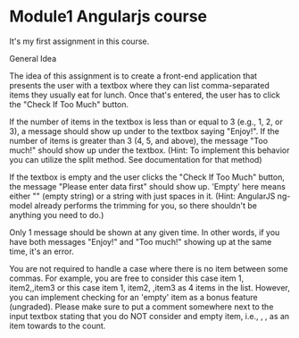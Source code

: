 # Module1 Angularjs course
It's my first assignment in this course.

General Idea

The idea of this assignment is to create a front-end application that presents 
the user with a textbox where they can list comma-separated items they usually 
eat for lunch. Once that's entered, the user has to click the "Check If Too Much" 
button.

If the number of items in the textbox is less than or equal to 3 (e.g., 1, 2, or 3), 
a message should show up under to the textbox saying "Enjoy!". If the number of items 
is greater than 3 (4, 5, and above), the message "Too much!" should show up under the 
textbox. (Hint: To implement this behavior you can utilize the split method. 
See documentation for that method)

If the textbox is empty and the user clicks the "Check If Too Much" button, the message 
"Please enter data first" should show up. 'Empty' here means either "" (empty string) or
 a string with just spaces in it. (Hint: AngularJS ng-model already performs the trimming 
for you, so there shouldn't be anything you need to do.)

Only 1 message should be shown at any given time. In other words, if you have both messages 
"Enjoy!" and "Too much!" showing up at the same time, it's an error.

You are not required to handle a case where there is no item between some commas. For example,
 you are free to consider this case item 1, item2,,item3 or this case item 1, item2, ,item3 as 
4 items in the list. However, you can implement checking for an 'empty' item as a bonus feature 
(ungraded). Please make sure to put a comment somewhere next to the input textbox stating that 
you do NOT consider and empty item, i.e., , , as an item towards to the count.
